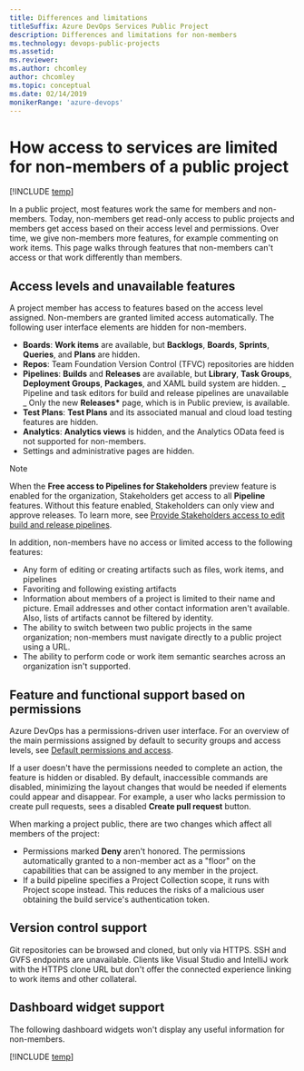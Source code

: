 ```yaml
---
title: Differences and limitations 
titleSuffix: Azure DevOps Services Public Project
description: Differences and limitations for non-members
ms.technology: devops-public-projects
ms.assetid: 
ms.reviewer:
ms.author: chcomley
author: chcomley
ms.topic: conceptual
ms.date: 02/14/2019
monikerRange: 'azure-devops'
---
```


# How access to services are limited for non-members of a public project

[!INCLUDE [temp](includes/version-public-projects.md)]

In a public project, most features work the same for members and non-members.
Today, non-members get read-only access to public projects and members get access based on their access level and permissions. Over time, we give non-members more features, for example commenting on work items.
This page walks through features that non-members can't access or that work differently than members.

## Access levels and unavailable features

A project member has access to features based on the access level assigned. Non-members are granted limited access automatically. The following user interface elements are hidden for non-members.

- **Boards**: **Work items** are available, but **Backlogs**, **Boards**, **Sprints**, **Queries**, and **Plans** are hidden.
- **Repos**: Team Foundation Version Control (TFVC) repositories are hidden
- **Pipelines**: **Builds** and **Releases** are available, but **Library**, **Task Groups**, **Deployment Groups**, **Packages**, and XAML build system are hidden.
  _ Pipeline and task editors for build and release pipelines are unavailable  
   _ Only the new **Releases\*** page, which is in Public preview, is available.
- **Test Plans**: **Test Plans** and its associated manual and cloud load testing features are hidden.
- **Analytics**: **Analytics views** is hidden, and the Analytics OData feed is not supported for non-members.
- Settings and administrative pages are hidden.

> [!NOTE]
> When the **Free access to Pipelines for Stakeholders** preview feature is enabled for the organization, Stakeholders get access to all **Pipeline** features. Without this feature enabled, Stakeholders can only view and approve releases. To learn more, see [Provide Stakeholders access to edit build and release pipelines](../security/provide-stakeholder-pipeline-access.md).

In addition, non-members have no access or limited access to the following features:

- Any form of editing or creating artifacts such as files, work items, and pipelines
- Favoriting and following existing artifacts
- Information about members of a project is limited to their name and picture. Email addresses and other contact information aren't available. Also, lists of artifacts cannot be filtered by identity.
- The ability to switch between two public projects in the same organization; non-members must navigate directly to a public project using a URL.
- The ability to perform code or work item semantic searches across an organization isn't supported.

## Feature and functional support based on permissions

Azure DevOps has a permissions-driven user interface. For an overview of the main permissions assigned by default to security groups and access levels, see [Default permissions and access](../security/permissions-access.md).

If a user doesn't have the permissions needed to complete an action, the feature is hidden or disabled. By default, inaccessible commands are disabled, minimizing the layout changes that would be needed if elements could appear and disappear.
For example, a user who lacks permission to create pull requests, sees a disabled **Create pull request** button.

When marking a project public, there are two changes which affect all members of the project:

- Permissions marked **Deny** aren't honored. The permissions automatically granted to a non-member act as a "floor" on the capabilities that can be assigned to any member in the project.
- If a build pipeline specifies a Project Collection scope, it runs with Project scope instead. This reduces the risks of a malicious user obtaining the build service's authentication token.

## Version control support

Git repositories can be browsed and cloned, but only via HTTPS.
SSH and GVFS endpoints are unavailable.
Clients like Visual Studio and IntelliJ work with the HTTPS clone URL but don't offer the connected experience linking to work items and other collateral.

<a id="dashboard-widget-support" />

## Dashboard widget support

The following dashboard widgets won't display any useful information for non-members.

[!INCLUDE [temp](includes/unavailable-widgets.md)]
